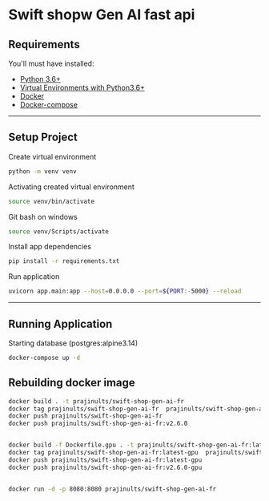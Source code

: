 # Swift shopw Gen AI fast api

## Requirements

You'll must have installed:

- [Python 3.6+](https://www.python.org/downloads/)
- [Virtual Environments with Python3.6+](https://docs.python.org/3/tutorial/venv.html)
- [Docker](https://docs.docker.com/engine/install/)
- [Docker-compose](https://docs.docker.com/compose/install/)

___

## Setup Project

Create virtual environment

```bash
python -m venv venv
```

Activating created virtual environment

```bash
source venv/bin/activate 

```

Git bash on windows

```bash
source venv/Scripts/activate 
```

Install app dependencies

```bash
pip install -r requirements.txt

```

Run application

```bash
uvicorn app.main:app --host=0.0.0.0 --port=${PORT:-5000} --reload
```

___

## Running Application

Starting database (postgres:alpine3.14)

```bash
docker-compose up -d
```

## Rebuilding docker image

```bash
docker build . -t prajinults/swift-shop-gen-ai-fr
docker tag prajinults/swift-shop-gen-ai-fr  prajinults/swift-shop-gen-ai-fr:v2.6.0
docker push prajinults/swift-shop-gen-ai-fr
docker push prajinults/swift-shop-gen-ai-fr:v2.6.0


docker build -f Dockerfile.gpu . -t prajinults/swift-shop-gen-ai-fr:latest-gpu
docker tag prajinults/swift-shop-gen-ai-fr:latest-gpu  prajinults/swift-shop-gen-ai-fr:v2.6.0-gpu
docker push prajinults/swift-shop-gen-ai-fr:latest-gpu
docker push prajinults/swift-shop-gen-ai-fr:v2.6.0-gpu

```

```bash

docker run -d -p 8080:8080 prajinults/swift-shop-gen-ai-fr

```
